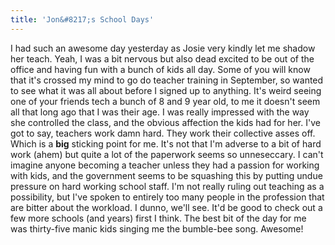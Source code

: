 ```yaml
---
title: 'Jon&#8217;s School Days'
---
```

I had such an awesome day yesterday as Josie very kindly let me shadow her teach. Yeah, I was a bit nervous but also dead excited to be out of the office and having fun with a bunch of kids all day. Some of you will know that it's crossed my mind to go do teacher training in September, so wanted to see what it was all about before I signed up to anything. It's weird seeing one of your friends tech a bunch of 8 and 9 year old, to me it doesn't seem all that long ago that I was their age. I was really impressed with the way she controlled the class, and the obvious affection the kids had for her. I've got to say, teachers work damn hard. They work their collective asses off. Which is a **big** sticking point for me. It's not that I'm adverse to a bit of hard work (ahem) but quite a lot of the paperwork seems so unneseccary. I can't imagine anyone becoming a teacher unless they had a passion for working with kids, and the government seems to be squashing this by putting undue pressure on hard working school staff. I'm not really ruling out teaching as a possibility, but I've spoken to entirely too many people in the profession that are bitter about the workload. I dunno, we'll see. It'd be good to check out a few more schools (and years) first I think. The best bit of the day for me was thirty-five manic kids singing me the bumble-bee song. Awesome!